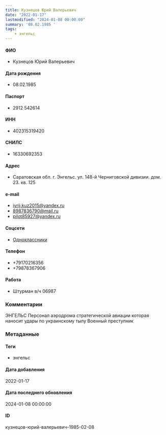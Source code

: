 ```yaml
---
title: Кузнецов Юрий Валерьевич
date: "2022-01-17"
lastmodified: "2024-01-08 00:00:00"
summary: '08.02.1985 '
tags: 
    - энгельс
---
```

<!--# pp1-->
<!--## Фигурант-->
<!--### Личные данные-->
#### ФИО
- Кузнецов Юрий Валерьевич
#### Дата рождения
- 08.02.1985
#### Паспорт
- 2912 542614
#### ИНН
- 402315319420
#### СНИЛС
- 16330692353
#### Адрес
- Саратовская обл. г. Энгельс. ул. 148-й Черниговской дивизии. дом. 23. кв. 125
#### e-mail
- iyrij.kuz2015@yandex.ru
- 8987836790@mail.ru
- pilot85927@yandex.ru
#### Соцсети
- [Одноклассники](https://ok.ru/profile/573018573957)
#### Телефон
- +79170216356
- +79878367906
#### Работа
- Штурман в/ч 06987
### Комментарии
ЭНГЕЛЬС
Персонал аэродрома стратегической авиации которая наносит удары по украинскому тылу
Военный преступник
### Метаданные
#### Теги
- энгельс
#### Дата добавления
2022-01-17
#### Дата последнего обновления
2024-01-08 00:00:00
#### ID
кузнецов-юрий-валерьевич-1985-02-08
<!--## END;-->
